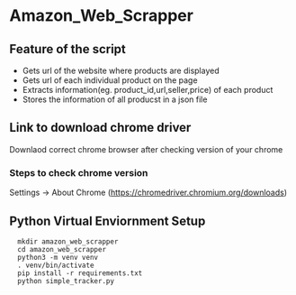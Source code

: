 # Amazon_Web_Scrapper

## Feature of the script

- Gets url of the website where products are displayed
- Gets url of each individual product on the page
- Extracts information(eg. product_id,url,seller,price) of each product
- Stores the information of all producst in a json file

## Link to download chrome driver
Downlaod correct chrome browser after checking version of your chrome 
### Steps to check chrome version
Settings -> About Chrome
(https://chromedriver.chromium.org/downloads)

## Python Virtual Enviornment Setup
```
  mkdir amazon_web_scrapper
  cd amazon_web_scrapper
  python3 -m venv venv
  . venv/bin/activate
  pip install -r requirements.txt
  python simple_tracker.py
```
